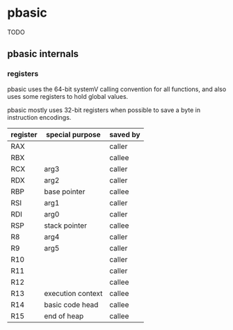 # pbasic

TODO

## pbasic internals

### registers

pbasic uses the 64-bit systemV calling convention for all functions, and also
uses some registers to hold global values.

pbasic mostly uses 32-bit registers when possible to save a byte in instruction
encodings.

| register | special purpose   | saved by |
|----------|-------------------|----------|
| RAX      |                   | caller   |
| RBX      |                   | callee   |
| RCX      | arg3              | caller   |
| RDX      | arg2              | caller   |
| RBP      | base pointer      | callee   |
| RSI      | arg1              | caller   |
| RDI      | arg0              | caller   |
| RSP      | stack pointer     | callee   |
| R8       | arg4              | caller   |
| R9       | arg5              | caller   |
| R10      |                   | caller   |
| R11      |                   | caller   |
| R12      |                   | callee   |
| R13      | execution context | callee   |
| R14      | basic code head   | callee   |
| R15      | end of heap       | callee   |
